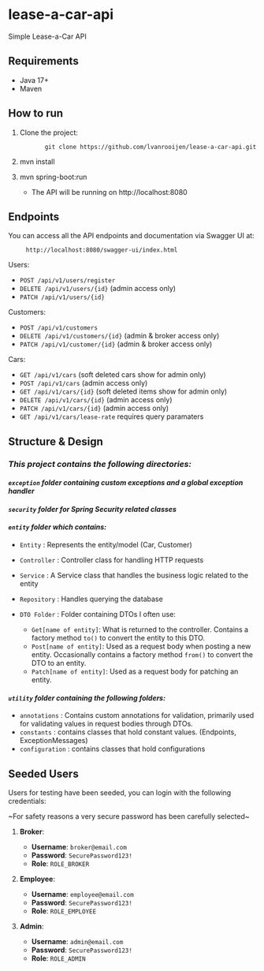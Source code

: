 # lease-a-car-api

Simple Lease-a-Car API

## Requirements
- Java 17+
- Maven

## How to run

1. Clone the project:
      
              git clone https://github.com/lvanrooijen/lease-a-car-api.git
2. mvn install
3. mvn spring-boot:run
      - The API will be running on http://localhost:8080
  

## Endpoints

You can access all the API endpoints and documentation via Swagger UI at:

         http://localhost:8080/swagger-ui/index.html

Users:
- `POST /api/v1/users/register` 
- `DELETE /api/v1/users/{id}`      (admin access only)
- `PATCH /api/v1/users/{id}`      

Customers:
- `POST /api/v1/customers`               
- `DELETE /api/v1/customers/{id}`      (admin & broker access only)
- `PATCH /api/v1/customer/{id}`      (admin & broker access only)

Cars:
- `GET /api/v1/cars`      (soft deleted cars show for admin only)
- `POST /api/v1/cars`      (admin access only)
- `GET /api/v1/cars/{id}` (soft deleted items show for admin only)
- `DELETE /api/v1/cars/{id}`      (admin access only)
- `PATCH /api/v1/cars/{id}`      (admin access only)
- `GET /api/v1/cars/lease-rate` requires query paramaters

## Structure & Design

### *This project contains the following directories:*

#### *`exception` folder containing custom exceptions and a global exception handler*

#### *`security` folder for Spring Security related classes*

#### *`entity` folder which contains:*

-  `Entity` : Represents the entity/model (Car, Customer)

-  `Controller` : Controller class for handling HTTP requests

-  `Service` : A Service class that handles the business logic related to the entity

-  `Repository` : Handles querying the database

-  `DTO Folder` : Folder containing DTOs I often use:
   * `Get[name of entity]`: What is returned to the controller. Contains a factory method `to()` to convert the entity to this DTO.
   *  `Post[name of entity]`: Used as a request body when posting a new entity. Occasionally contains a factory method `from()` to convert the DTO to an entity.
   *  `Patch[name of entity]`: Used as a request body for patching an entity.

#### *`utility` folder containing the following folders:*
- `annotations` : Contains custom annotations for validation, primarily used for validating values in request bodies through DTOs.
- `constants` : contains classes that hold constant values. (Endpoints, ExceptionMessages)
- `configuration` : contains classes that hold configurations


## Seeded Users
Users for testing have been seeded, you can login with the following credentials:

~For safety reasons a very secure password has been carefully selected~

1. **Broker**:
   - **Username**: `broker@email.com`
   - **Password**: `SecurePassword123!`
   - **Role**: `ROLE_BROKER`

2. **Employee**:
   - **Username**: `employee@email.com`
   - **Password**: `SecurePassword123!`
   - **Role**: `ROLE_EMPLOYEE`

2. **Admin**:
   - **Username**: `admin@email.com`
   - **Password**: `SecurePassword123!`
   - **Role**: `ROLE_ADMIN`


